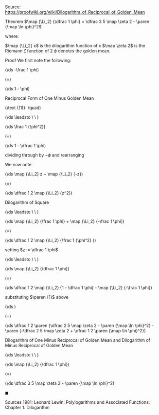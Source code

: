# 

Source: https://proofwiki.org/wiki/Dilogarithm_of_Reciprocal_of_Golden_Mean

Theorem
$\map {\Li_2} {\dfrac 1 \phi} = \dfrac 3 5 \map \zeta 2 - \paren {\map \ln \phi}^2$

where:

$\map {\Li_2} x$ is the dilogarithm function of $x$
$\map \zeta 2$ is the Riemann $\zeta$ function of $2$
$\phi$ denotes the golden mean.


Proof
We first note the following:














\(\ds -\frac 1 \phi\)

\(=\)







\(\ds 1 - \phi\)





Reciprocal Form of One Minus Golden Mean




\(\text {(1)}: \quad\)



\(\ds \leadsto \ \ \)





\(\ds \frac 1 {\phi^2}\)

\(=\)







\(\ds 1 - \dfrac 1 \phi\)





dividing through by $-\phi$ and rearranging




We now note:














\(\ds \map {\Li_2} z + \map {\Li_2} {-z}\)

\(=\)







\(\ds \dfrac 1 2 \map {\Li_2} {z^2}\)





Dilogarithm of Square








\(\ds \leadsto \ \ \)





\(\ds \map {\Li_2} {\frac 1 \phi} + \map {\Li_2} {-\frac 1 \phi}\)

\(=\)







\(\ds \dfrac 1 2 \map {\Li_2} {\frac 1 {\phi^2} }\)





setting $z := \dfrac 1 \phi$








\(\ds \leadsto \ \ \)





\(\ds \map {\Li_2} {\dfrac 1 \phi}\)

\(=\)







\(\ds \dfrac 1 2 \map {\Li_2} {1 - \dfrac 1 \phi} - \map {\Li_2} {-\frac 1 \phi}\)





substituting $\paren {1}$ above














\(\ds \)

\(=\)







\(\ds \dfrac 1 2 \paren {\dfrac 2 5 \map \zeta 2 - \paren {\map \ln \phi}^2} - \paren {-\dfrac 2 5 \map \zeta 2 + \dfrac 1 2 \paren {\map \ln \phi}^2}\)





Dilogarithm of One Minus Reciprocal of Golden Mean and Dilogarithm of Minus Reciprocal of Golden Mean








\(\ds \leadsto \ \ \)





\(\ds \map {\Li_2} {\dfrac 1 \phi}\)

\(=\)







\(\ds \dfrac 3 5 \map \zeta 2 - \paren {\map \ln \phi}^2\)









$\blacksquare$


Sources
1981: Leonard Lewin: Polylogarithms and Associated Functions: Chapter $1$. Dilogarithm




